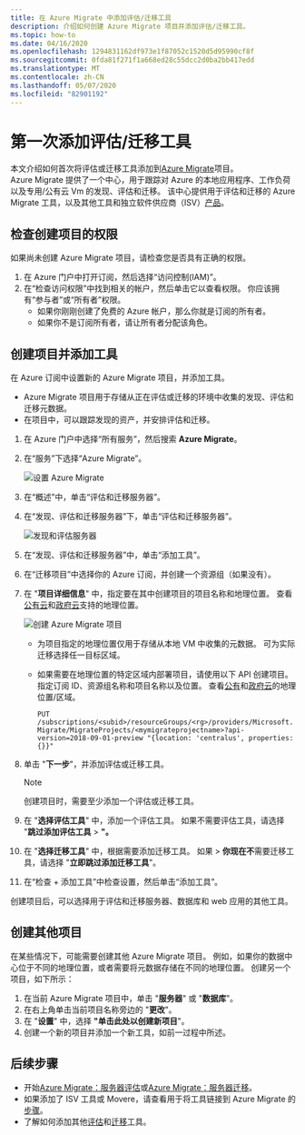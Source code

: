 ```yaml
---
title: 在 Azure Migrate 中添加评估/迁移工具
description: 介绍如何创建 Azure Migrate 项目并添加评估/迁移工具。
ms.topic: how-to
ms.date: 04/16/2020
ms.openlocfilehash: 1294831162df973e1f87052c1520d5d95990cf8f
ms.sourcegitcommit: 0fda81f271f1a668ed28c55dcc2d0ba2bb417edd
ms.translationtype: MT
ms.contentlocale: zh-CN
ms.lasthandoff: 05/07/2020
ms.locfileid: "82901192"
---
```

# <a name="add-an-assessmentmigration-tool-for-the-first-time"></a>第一次添加评估/迁移工具

本文介绍如何首次将评估或迁移工具添加到[Azure Migrate](migrate-overview.md)项目。  
Azure Migrate 提供了一个中心，用于跟踪对 Azure 的本地应用程序、工作负荷以及专用/公有云 Vm 的发现、评估和迁移。 该中心提供用于评估和迁移的 Azure Migrate 工具，以及其他工具和独立软件供应商（ISV）[产品](migrate-services-overview.md#isv-integration)。 

## <a name="check-permissions-to-create-project"></a>检查创建项目的权限

如果尚未创建 Azure Migrate 项目，请检查您是否具有正确的权限。

1. 在 Azure 门户中打开订阅，然后选择“访问控制(IAM)”。 
2. 在“检查访问权限”中找到相关的帐户，然后单击它以查看权限。  你应该拥有“参与者”或“所有者”权限。  
    - 如果你刚刚创建了免费的 Azure 帐户，那么你就是订阅的所有者。
    - 如果你不是订阅所有者，请让所有者分配该角色。

## <a name="create-a-project-and-add-a-tool"></a>创建项目并添加工具

在 Azure 订阅中设置新的 Azure Migrate 项目，并添加工具。

- Azure Migrate 项目用于存储从正在评估或迁移的环境中收集的发现、评估和迁移元数据。 
- 在项目中，可以跟踪发现的资产，并安排评估和迁移。

1. 在 Azure 门户中选择“所有服务”，然后搜索 **Azure Migrate**。 
2. 在“服务”下选择“Azure Migrate”。  

    ![设置 Azure Migrate](./media/how-to-add-tool-first-time/azure-migrate-search.png)

3. 在“概述”中，单击“评估和迁移服务器”。  
4. 在“发现、评估和迁移服务器”下，单击“评估和迁移服务器”。  

    ![发现和评估服务器](./media/how-to-add-tool-first-time/assess-migrate.png)

1. 在“发现、评估和迁移服务器”中，单击“添加工具”。  
2. 在“迁移项目”中选择你的 Azure 订阅，并创建一个资源组（如果没有）。 
3. 在 "**项目详细信息**" 中，指定要在其中创建项目的项目名称和地理位置。  查看[公有云](migrate-support-matrix.md#supported-geographies-public-cloud)和[政府云](migrate-support-matrix.md#supported-geographies-azure-government)支持的地理位置。

    ![创建 Azure Migrate 项目](./media/how-to-add-tool-first-time/migrate-project.png)

    - 为项目指定的地理位置仅用于存储从本地 VM 中收集的元数据。 可为实际迁移选择任一目标区域。
    - 如果需要在地理位置的特定区域内部署项目，请使用以下 API 创建项目。 指定订阅 ID、资源组名称和项目名称以及位置。 查看[公有](migrate-support-matrix.md#supported-geographies-public-cloud)和[政府云](migrate-support-matrix.md#supported-geographies-azure-government)的地理位置/区域。

        `PUT /subscriptions/<subid>/resourceGroups/<rg>/providers/Microsoft.Migrate/MigrateProjects/<mymigrateprojectname>?api-version=2018-09-01-preview "{location: 'centralus', properties: {}}"`   


4. 单击 "**下一步**"，并添加评估或迁移工具。

    > [!NOTE]
    > 创建项目时，需要至少添加一个评估或迁移工具。

5. 在 "**选择评估工具**" 中，添加一个评估工具。 如果不需要评估工具，请选择 "**跳过添加评估工具** > **"。** 
2. 在 "**选择迁移工具**" 中，根据需要添加迁移工具。 如果 > **你现在不**需要迁移工具，请选择 "**立即跳过添加迁移工具**"。
3. 在“检查 + 添加工具”中检查设置，然后单击“添加工具”。  

创建项目后，可以选择用于评估和迁移服务器、数据库和 web 应用的其他工具。

## <a name="create-additional-projects"></a>创建其他项目

在某些情况下，可能需要创建其他 Azure Migrate 项目。 例如，如果你的数据中心位于不同的地理位置，或者需要将元数据存储在不同的地理位置。 创建另一个项目，如下所示：

1. 在当前 Azure Migrate 项目中，单击 "**服务器**" 或 "**数据库**"。
2. 在右上角单击当前项目名称旁边的 "**更改**"。
3. 在 "**设置**" 中，选择 **"单击此处以创建新项目**"。
4. 创建一个新的项目并添加一个新工具，如前一过程中所述。

## <a name="next-steps"></a>后续步骤

- 开始[Azure Migrate：服务器评估](migrate-services-overview.md#azure-migrate-server-assessment-tool)或[Azure Migrate：服务器迁移](migrate-services-overview.md#azure-migrate-server-migration-tool)。
- 如果添加了 ISV 工具或 Movere，请查看用于将工具链接到 Azure Migrate 的[步骤](prepare-isv-movere.md)。
- 了解如何添加其他[评估](how-to-assess.md)和[迁移](how-to-migrate.md)工具。 
